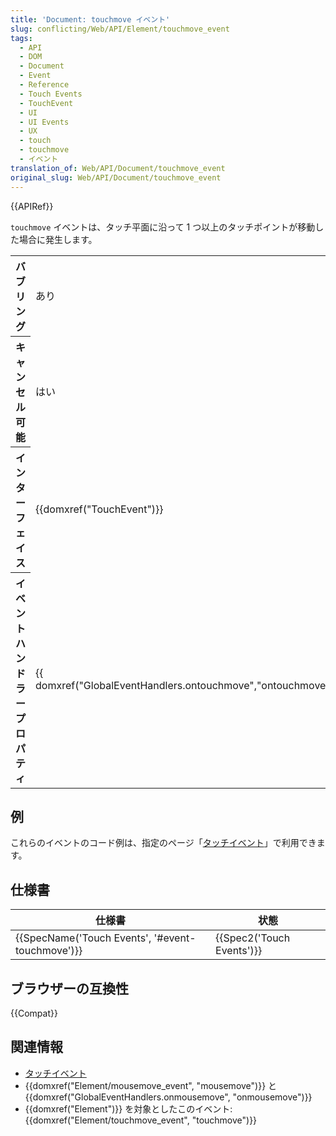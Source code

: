 ```yaml
---
title: 'Document: touchmove イベント'
slug: conflicting/Web/API/Element/touchmove_event
tags:
  - API
  - DOM
  - Document
  - Event
  - Reference
  - Touch Events
  - TouchEvent
  - UI
  - UI Events
  - UX
  - touch
  - touchmove
  - イベント
translation_of: Web/API/Document/touchmove_event
original_slug: Web/API/Document/touchmove_event
---
```


{{APIRef}}

`touchmove` イベントは、タッチ平面に沿って 1 つ以上のタッチポイントが移動した場合に発生します。

<table class="properties">
  <tbody>
    <tr>
      <th scope="row">バブリング</th>
      <td>あり</td>
    </tr>
    <tr>
      <th scope="row">キャンセル可能</th>
      <td>はい</td>
    </tr>
    <tr>
      <th scope="row">インターフェイス</th>
      <td>{{domxref("TouchEvent")}}</td>
    </tr>
    <tr>
      <th scope="row">イベントハンドラープロパティ</th>
      <td>
        {{ domxref("GlobalEventHandlers.ontouchmove","ontouchmove")}}
      </td>
    </tr>
  </tbody>
</table>

## 例

これらのイベントのコード例は、指定のページ「[タッチイベント](/ja/docs/Web/API/Touch_events)」で利用できます。

## 仕様書

| 仕様書                                                           | 状態                             |
| ---------------------------------------------------------------- | -------------------------------- |
| {{SpecName('Touch Events', '#event-touchmove')}} | {{Spec2('Touch Events')}} |

## ブラウザーの互換性

{{Compat}}

## 関連情報

- [タッチイベント](/ja/docs/Web/API/Touch_events)
- {{domxref("Element/mousemove_event", "mousemove")}} と {{domxref("GlobalEventHandlers.onmousemove", "onmousemove")}}
- {{domxref("Element")}} を対象としたこのイベント: {{domxref("Element/touchmove_event", "touchmove")}}
